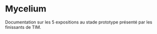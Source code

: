 # Mycelium

Documentation sur les 5 expositions au stade prototype présenté par les finissants de TIM. 
